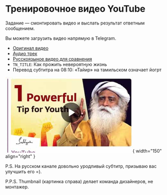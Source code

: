 # Тренировочное видео YouTube

Задание — смонтировать видео и выслать результат ответным сообщением.

Вы можете загрузить видео напрямую в Telegram.

- [Оригинал видео](https://www.youtube.com/watch?v=9sGJUR7stzc)
- [Аудио трек](https://drive.google.com/file/d/1Y6ECjMSvkaUFmNawIePfFvqS2ZnB3SPi/view?usp=sharing)
- [Русскоязыное видео для сравнения](https://youtu.be/Q3NYDF4JyTg)
- `TN_TITLE`: Как прожить невероятную жизнь
- Перевод субтитра на 08:10: «Тайир» на тамильском означает йогрт

![segoe script example](img/thumbnail.jpg){ width="150" align="right" }

P.S. На русском канале довольно уродливый субтитр, 
призываю вас улучшить его =).

P.P.S. Thumbnail (картинка справа) делает команда дизайнеров, не монтажер.

